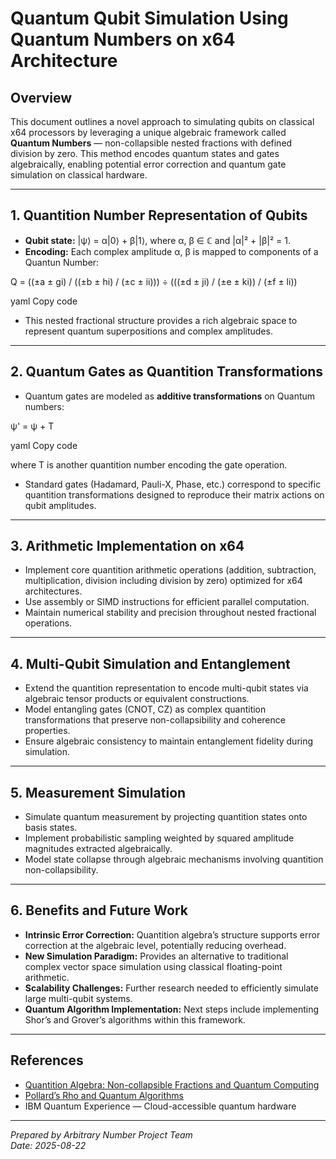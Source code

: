 <!--
Licensed under the Apache License, Version 2.0 (the "License");
you may not use this file except in compliance with the License.
You may obtain a copy of the License at
 
    http://www.apache.org/licenses/LICENSE-2.0

Unless required by applicable law or agreed to in writing, software
distributed under the License is distributed on an "AS IS" BASIS,
WITHOUT WARRANTIES OR CONDITIONS OF ANY KIND, either express or implied.
See the License for the specific language governing permissions and
limitations under the License.

Copyright (c) Arbitrary Number Project Team. All rights reserved.
-->
# Quantum Qubit Simulation Using Quantum Numbers on x64 Architecture

## Overview

This document outlines a novel approach to simulating qubits on classical x64 processors by leveraging a unique algebraic framework called **Quantum Numbers** — non-collapsible nested fractions with defined division by zero. This method encodes quantum states and gates algebraically, enabling potential error correction and quantum gate simulation on classical hardware.

---

## 1. Quantition Number Representation of Qubits

- **Qubit state:** |ψ⟩ = α|0⟩ + β|1⟩, where α, β ∈ ℂ and |α|² + |β|² = 1.
- **Encoding:** Each complex amplitude α, β is mapped to components of a Quantun Number:

Q = ((±a ± gi) / ((±b ± hi) / (±c ± ii))) ÷ (((±d ± ji) / (±e ± ki)) / (±f ± li))

yaml
Copy code

- This nested fractional structure provides a rich algebraic space to represent quantum superpositions and complex amplitudes.

---

## 2. Quantum Gates as Quantition Transformations

- Quantum gates are modeled as **additive transformations** on Quantum numbers:

ψ' = ψ + T

yaml
Copy code

where T is another quantition number encoding the gate operation.

- Standard gates (Hadamard, Pauli-X, Phase, etc.) correspond to specific quantition transformations designed to reproduce their matrix actions on qubit amplitudes.

---

## 3. Arithmetic Implementation on x64

- Implement core quantition arithmetic operations (addition, subtraction, multiplication, division including division by zero) optimized for x64 architectures.
- Use assembly or SIMD instructions for efficient parallel computation.
- Maintain numerical stability and precision throughout nested fractional operations.

---

## 4. Multi-Qubit Simulation and Entanglement

- Extend the quantition representation to encode multi-qubit states via algebraic tensor products or equivalent constructions.
- Model entangling gates (CNOT, CZ) as complex quantition transformations that preserve non-collapsibility and coherence properties.
- Ensure algebraic consistency to maintain entanglement fidelity during simulation.

---

## 5. Measurement Simulation

- Simulate quantum measurement by projecting quantition states onto basis states.
- Implement probabilistic sampling weighted by squared amplitude magnitudes extracted algebraically.
- Model state collapse through algebraic mechanisms involving quantition non-collapsibility.

---

## 6. Benefits and Future Work

- **Intrinsic Error Correction:** Quantition algebra’s structure supports error correction at the algebraic level, potentially reducing overhead.
- **New Simulation Paradigm:** Provides an alternative to traditional complex vector space simulation using classical floating-point arithmetic.
- **Scalability Challenges:** Further research needed to efficiently simulate large multi-qubit systems.
- **Quantum Algorithm Implementation:** Next steps include implementing Shor’s and Grover’s algorithms within this framework.

---

## References

- [Quantition Algebra: Non-collapsible Fractions and Quantum Computing](#)
- [Pollard’s Rho and Quantum Algorithms](#)
- IBM Quantum Experience — Cloud-accessible quantum hardware

---

*Prepared by Arbitrary Number Project Team*  
*Date: 2025-08-22*
